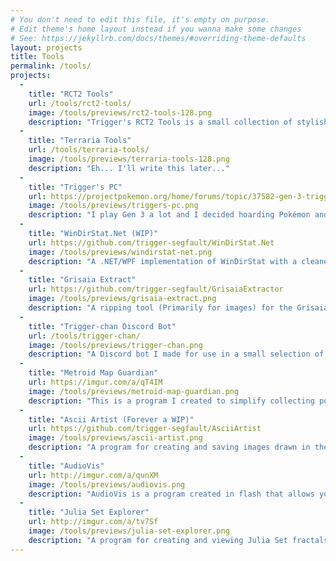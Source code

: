 ```yaml
---
# You don't need to edit this file, it's empty on purpose.
# Edit theme's home layout instead if you wanna make some changes
# See: https://jekyllrb.com/docs/themes/#overriding-theme-defaults
layout: projects
title: Tools
permalink: /tools/
projects:
  -
    title: "RCT2 Tools"
    url: /tools/rct2-tools/
    image: /tools/previews/rct2-tools-128.png
    description: "Trigger's RCT2 Tools is a small collection of stylish and functional tools for use with Rollercoaster Tycoon 2. Each tool is designed to be easy to use and requires little to no low level knowledge about the game. Many of the older tools for the game are much lower level, and thus harder to use."
  -
    title: "Terraria Tools"
    url: /tools/terraria-tools/
    image: /tools/previews/terraria-tools-128.png
    description: "Eh... I'll write this later..."
  -
    title: "Trigger's PC"
    url: https://projectpokemon.org/home/forums/topic/37582-gen-3-triggers-pc-legit-use-everything-bank-and-save-manager-tool/
    image: /tools/previews/triggers-pc.png
    description: "I play Gen 3 a lot and I decided hoarding Pokémon and items was a pain when storage space was so limited, that and trading takes forever. So I created a PokéBank-like program for hoarding, trading, and managing Pokémon, Items, Pokéblocks, Mail, and Decorations. Trigger's PC is a tool designed for legit purposes. There really aren't enough tools for legit-play out there sadly. However, note it does extend some of the boundaries of the game to increase replayability and customization."
  -
    title: "WinDirStat.Net (WIP)"
    url: https://github.com/trigger-segfault/WinDirStat.Net
    image: /tools/previews/windirstat-net.png
    description: "A .NET/WPF implementation of WinDirStat with a cleaner UI that does less freezing up. Also faster than the original but there are other implementations that do the same."
  -
    title: "Grisaia Extract"
    url: https://github.com/trigger-segfault/GrisaiaExtractor
    image: /tools/previews/grisaia-extract.png
    description: "A ripping tool (Primarily for images) for the Grisaia games. (Phantom Trigger not supported) This is basically a polished, easy-to-use wrapper for existing programs that extract Grisaia files. (Although much of the original code has been ported to C#)"
  -
    title: "Trigger-chan Discord Bot"
    url: /tools/trigger-chan/
    image: /tools/previews/trigger-chan.png
    description: "A Discord bot I made for use in a small selection of Discord servers. Her selling features are spoilers, inserting claps between words, drawing Divergence Meters, and other fun or helpful commands."
  -
    title: "Metroid Map Guardian"
    url: https://imgur.com/a/qT4IM
    image: /tools/previews/metroid-map-guardian.png
    description: "This is a program I created to simplify collecting power-ups in the Metroid Prime series. Each power-up is displayed on its map with instructions on how to acquire it. Many thanks to Falcon Zero for letting me use his maps and guides he created for the 3 games."
  -
    title: "Ascii Artist (Forever a WIP)"
    url: https://github.com/trigger-segfault/AsciiArtist
    image: /tools/previews/ascii-artist.png
    description: "A program for creating and saving images drawn in the console using ASCII characters and colors. This program has gone through numerous versions. I often use it as a grid-based level editor."
  -
    title: "AudioVis"
    url: http://imgur.com/a/qunXM
    image: /tools/previews/audiovis.png
    description: "AudioVis is a program created in flash that allows you to enjoy your music through customizable visualizations."
  -
    title: "Julia Set Explorer"
    url: http://imgur.com/a/tv7Sf
    image: /tools/previews/julia-set-explorer.png
    description: "A program for creating and viewing Julia Set fractals. You can choose different functions and customize the colors."
---
```

